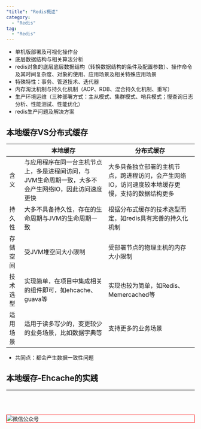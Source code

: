 ```yaml
---
"title": "Redis概述"
category:
  - "Redis"
tag:
  - "Redis"
---
```



- 单机版部署及可视化操作台
- 底层数据结构与相关算法分析
- redis对象的底层底层数据结构（转换数据结构的条件及配置参数）、操作命令及其时间复杂度、对象的使用、应用场景及相关特殊应用场景
- 特殊特性：事务、管道技术、迭代器
- 内存淘汰机制与持久化机制（AOP、RDB、混合持久化机制、重写）
- 生产环境运维（三种部署方式：主从模式、集群模式、哨兵模式；慢查询日志分析、性能测试、性能优化）
- redis生产问题及解决方案


## 本地缓存VS分布式缓存

|   | 本地缓存  | 分布式缓存  |
|---|---|---|
| 含义  | 与应用程序在同一台主机节点上，多是进程间访问，与JVM生命周期一致，大多不会产生网络IO，因此访问速度更快  | 大多具备独立部署的主机节点，跨进程访问，会产生网络IO，访问速度较本地缓存更慢，支持的数据结构更多  |
| 持久性  | 大多不具备持久性，存在的生命周期与JVM的生命周期一致  | 根据分布式缓存的技术选型而定，如redis具有完善的持久化机制  |
| 存储空间  | 受JVM堆空间大小限制  | 受部署节点的物理主机的内存大小限制  |
| 技术选型  | 实现简单，在项目中集成相关的组件即可，如ehcache、guava等  | 实现也较为简单，如Redis、Memercached等  |
| 适用场景  | 适用于读多写少的，变更较少的业务场景，比如数据字典等   | 支持更多的业务场景  |


- 共同点：都会产生数据一致性问题

## 本地缓存-Ehcache的实践


---
<br /><br /><br />
<img style="border:1px red solid; display:block; margin:0 auto;" src="https://tianqingxiaozhu.oss-cn-shenzhen.aliyuncs.com/img/qrcode.jpg" alt="微信公众号" />


